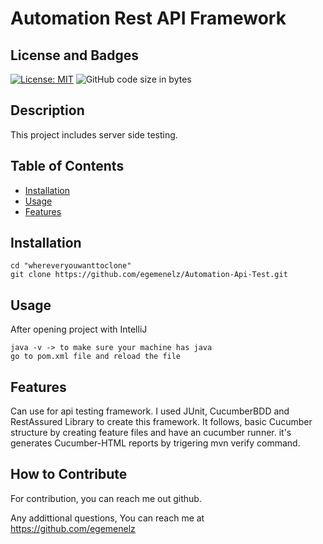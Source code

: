 # Automation Rest API Framework

## License and Badges

[![License: MIT](https://img.shields.io/badge/License-MIT-yellow.svg)](https://opensource.org/licenses/MIT)
![GitHub code size in bytes](https://img.shields.io/github/languages/code-size/egemenelz/notetaker)

## Description

This project includes server side testing.

## Table of Contents

- [Installation](#installation)
- [Usage](#usage)
- [Features](#features)

## Installation

```
cd "whereveryouwanttoclone"
git clone https://github.com/egemenelz/Automation-Api-Test.git

```

## Usage

After opening project with IntelliJ

````
java -v -> to make sure your machine has java
go to pom.xml file and reload the file

````

## Features

Can use for api testing framework. I used JUnit, CucumberBDD and RestAssured Library to create this framework.
It follows, basic Cucumber structure by creating feature files and have an cucumber runner. it's generates Cucumber-HTML reports by trigering mvn verify command. 

## How to Contribute

For contribution, you can reach me out github.

Any addittional questions, You can reach me at https://github.com/egemenelz

